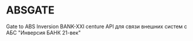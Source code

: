 # ABSGATE
Gate to ABS Inversion BANK-XXI centure
API для связи внешних систем с АБС "Инверсия БАНК 21-век"


